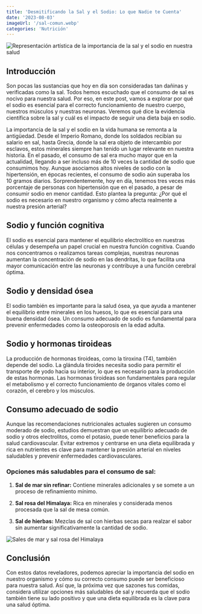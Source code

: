 ```yaml
---
title: 'Desmitificando la Sal y el Sodio: Lo que Nadie te Cuenta'
date: '2023-08-03'
imageUrl: '/sal-comun.webp'
categories: 'Nutrición'
---
```


![Representación artística de la importancia de la sal y el sodio en nuestra salud](/sal-comun.webp)

## Introducción

Son pocas las sustancias que hoy en día son consideradas tan dañinas y verificadas como la sal. Todos hemos escuchado que el consumo de sal es nocivo para nuestra salud. Por eso, en este post, vamos a explorar por qué el sodio es esencial para el correcto funcionamiento de nuestro cuerpo, nuestros músculos y nuestras neuronas. Veremos qué dice la evidencia científica sobre la sal y cuál es el impacto de seguir una dieta baja en sodio.

La importancia de la sal y el sodio en la vida humana se remonta a la antigüedad. Desde el Imperio Romano, donde los soldados recibían su salario en sal, hasta Grecia, donde la sal era objeto de intercambio por esclavos, estos minerales siempre han tenido un lugar relevante en nuestra historia. En el pasado, el consumo de sal era mucho mayor que en la actualidad, llegando a ser incluso más de 10 veces la cantidad de sodio que consumimos hoy. Aunque asociamos altos niveles de sodio con la hipertensión, en épocas recientes, el consumo de sodio aún superaba los 10 gramos diarios. Sorprendentemente, hoy en día, tenemos tres veces más porcentaje de personas con hipertensión que en el pasado, a pesar de consumir sodio en menor cantidad. Esto plantea la pregunta: ¿Por qué el sodio es necesario en nuestro organismo y cómo afecta realmente a nuestra presión arterial?

## Sodio y función cognitiva

El sodio es esencial para mantener el equilibrio electrolítico en nuestras células y desempeña un papel crucial en nuestra función cognitiva. Cuando nos concentramos o realizamos tareas complejas, nuestras neuronas aumentan la concentración de sodio en las dendritas, lo que facilita una mayor comunicación entre las neuronas y contribuye a una función cerebral óptima.

## Sodio y densidad ósea

El sodio también es importante para la salud ósea, ya que ayuda a mantener el equilibrio entre minerales en los huesos, lo que es esencial para una buena densidad ósea. Un consumo adecuado de sodio es fundamental para prevenir enfermedades como la osteoporosis en la edad adulta.

## Sodio y hormonas tiroideas

La producción de hormonas tiroideas, como la tiroxina (T4), también depende del sodio. La glándula tiroides necesita sodio para permitir el transporte de yodo hacia su interior, lo que es necesario para la producción de estas hormonas. Las hormonas tiroideas son fundamentales para regular el metabolismo y el correcto funcionamiento de órganos vitales como el corazón, el cerebro y los músculos.

## Consumo adecuado de sodio

Aunque las recomendaciones nutricionales actuales sugieren un consumo moderado de sodio, estudios demuestran que un equilibrio adecuado de sodio y otros electrolitos, como el potasio, puede tener beneficios para la salud cardiovascular. Evitar extremos y centrarse en una dieta equilibrada y rica en nutrientes es clave para mantener la presión arterial en niveles saludables y prevenir enfermedades cardiovasculares.

### Opciones más saludables para el consumo de sal:

1. **Sal de mar sin refinar:** Contiene minerales adicionales y se somete a un proceso de refinamiento mínimo.

2. **Sal rosa del Himalaya:** Rica en minerales y considerada menos procesada que la sal de mesa común.

3. **Sal de hierbas:** Mezclas de sal con hierbas secas para realzar el sabor sin aumentar significativamente la cantidad de sodio.

![Sales de mar y sal rosa del Himalaya](/sales-bien.webp)


## Conclusión
Con estos datos reveladores, podemos apreciar la importancia del sodio en nuestro organismo y cómo su correcto consumo puede ser beneficioso para nuestra salud. Así que, la próxima vez que sazones tus comidas, considera utilizar opciones más saludables de sal y recuerda que el sodio también tiene su lado positivo y que una dieta equilibrada es la clave para una salud óptima. 
